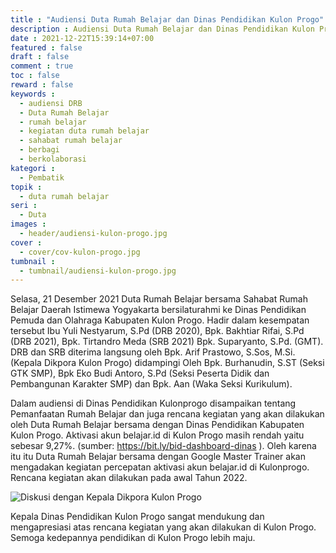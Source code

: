 ```yaml
---
title : "Audiensi Duta Rumah Belajar dan Dinas Pendidikan Kulon Progo"
description : Audiensi Duta Rumah Belajar dan Dinas Pendidikan Kulon Progo
date : 2021-12-22T15:39:14+07:00
featured : false
draft : false
comment : true
toc : false
reward : false
keywords : 
  - audiensi DRB
  - Duta Rumah Belajar
  - rumah belajar
  - kegiatan duta rumah belajar
  - sahabat rumah belajar
  - berbagi
  - berkolaborasi
kategori : 
  - Pembatik
topik :
  - duta rumah belajar
seri : 
  - Duta
images : 
  - header/audiensi-kulon-progo.jpg
cover : 
  - cover/cov-kulon-progo.jpg
tumbnail :
  - tumbnail/audiensi-kulon-progo.jpg
---
```


Selasa, 21 Desember 2021 Duta Rumah Belajar bersama Sahabat Rumah Belajar Daerah Istimewa Yogyakarta bersilaturahmi ke Dinas Pendidikan Pemuda dan Olahraga Kabupaten Kulon Progo.  Hadir dalam kesempatan tersebut Ibu Yuli Nestyarum, S.Pd (DRB 2020), Bpk. Bakhtiar Rifai, S.Pd (DRB 2021), Bpk. Tirtandro Meda (SRB 2021) Bpk. Suparyanto, S.Pd. (GMT). DRB dan SRB diterima langsung oleh Bpk. Arif Prastowo, S.Sos, M.Si. (Kepala Dikpora Kulon Progo) didampingi Oleh Bpk. Burhanudin, S.ST (Seksi GTK SMP), Bpk Eko Budi Antoro, S.Pd (Seksi Peserta Didik dan Pembangunan Karakter SMP) dan Bpk. Aan (Waka Seksi Kurikulum). 

Dalam audiensi di Dinas Pendidikan Kulonprogo disampaikan tentang Pemanfaatan Rumah Belajar dan juga rencana kegiatan yang akan dilakukan oleh Duta Rumah Belajar bersama dengan Dinas Pendidikan Kabupaten Kulon Progo. Aktivasi akun belajar.id di Kulon Progo masih rendah yaitu sebesar 9,27%. (sumber: https://bit.ly/bid-dashboard-dinas ). Oleh karena itu itu Duta Rumah Belajar bersama dengan Google Master Trainer akan mengadakan kegiatan percepatan aktivasi akun belajar.id di Kulonprogo. Rencana kegiatan akan dilakukan pada awal Tahun 2022. 

![Diskusi dengan Kepala Dikpora Kulon Progo](/images/drb21/audiensi-dikpora-kulon-progo.jpg)

Kepala Dinas Pendidikan Kulon Progo sangat mendukung dan mengapresiasi atas rencana kegiatan yang akan dilakukan di Kulon Progo. Semoga kedepannya pendidikan di Kulon Progo lebih maju.
